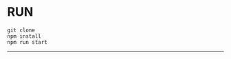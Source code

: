 # RUN
```
git clone
npm install
npm run start
```
___________________________________________________
